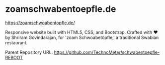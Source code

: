 # zoamschwabentoepfle.de

https://zoamschwoabentopfle.de/

 Responsive website built with HTML5, CSS, and Bootstrap. Crafted with ❤️ by Shriram Govindarajan, for 'zoam Schwoabetöpfle,' a traditional Swabian restaurant.

Parent Repository URL: https://github.com/TechnoMeter/schwabentoepfle-REBOOT
